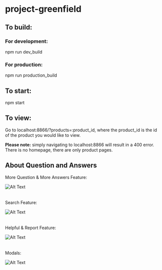 # project-greenfield

## To build:
### For development:
npm run dev_build

### For production:
npm run production_build

## To start:
npm start

## To view:
Go to localhost:8866/?products=:product_id, where the product_id is the id of the product you would like to view.

**Please note:** simply navigating to localhost:8866 will result in a 400 error. There is no homepage, there are only product pages.


## About Question and Answers
More Question & More Answers Feature: <br/>

![Alt Text](https://media.giphy.com/media/J4mWNwB1RPzSdCULl2/giphy.gif)
<br/>
<br/>
<br/>
Search Feature:<br/>

![Alt Text](https://media.giphy.com/media/eIsNos72KHaXyp9wPz/giphy.gif)
<br/>
<br/>
<br/>
Helpful & Report Feature:<br/>

![Alt Text](https://media.giphy.com/media/H4JHZjcrBKTGUPKw3C/giphy.gif)
<br/>
<br/>
<br/>
Modals: <br/>

![Alt Text](https://media.giphy.com/media/J5LkWEGFZ3jvf9HM6H/giphy.gif)




